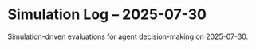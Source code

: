 # Simulation Log – 2025-07-30

Simulation-driven evaluations for agent decision-making on 2025-07-30.
